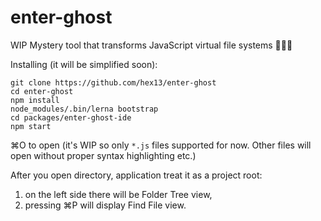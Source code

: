 # enter-ghost
WIP Mystery tool that transforms JavaScript virtual file systems 👻🎃🔮


Installing (it will be simplified soon):

```
git clone https://github.com/hex13/enter-ghost
cd enter-ghost
npm install
node_modules/.bin/lerna bootstrap
cd packages/enter-ghost-ide
npm start
```

 ⌘O to open (it's WIP so only `*.js` files supported for now. Other files will open without proper syntax highlighting etc.)

After you open directory, application treat it as a project root:

1. on the left side there will be Folder Tree view,
2. pressing ⌘P will display Find File view.
